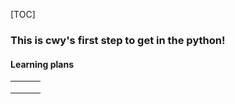 [TOC]



### This is cwy's first step to get in the python!

#### Learning plans

|      |      |      |
| ---- | ---- | ---- |
|      |      |      |
|      |      |      |
|      |      |      |

